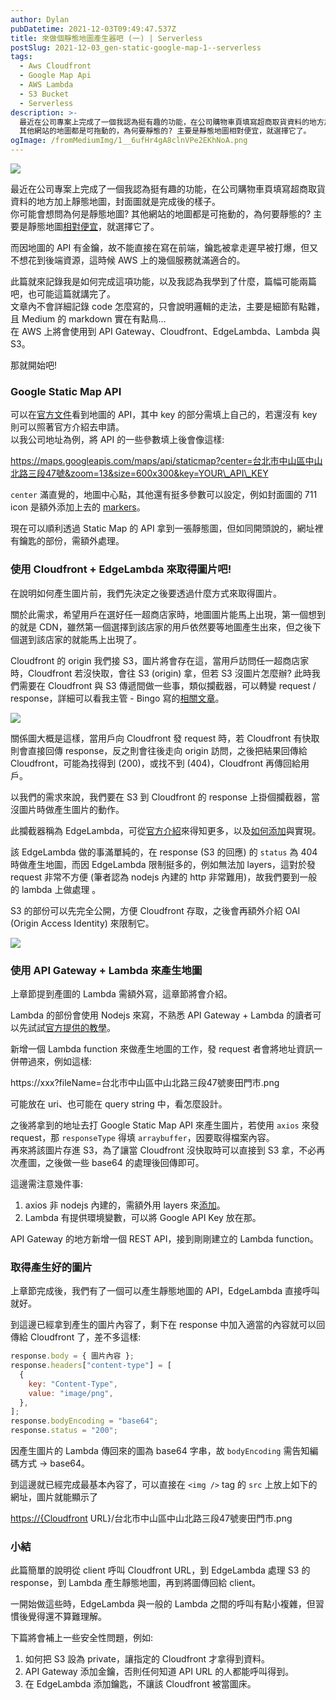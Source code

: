 ```yaml
---
author: Dylan
pubDatetime: 2021-12-03T09:49:47.537Z
title: 來做個靜態地圖產生器吧 (一) | Serverless
postSlug: 2021-12-03_gen-static-google-map-1--serverless
tags:
  - Aws Cloudfront
  - Google Map Api
  - AWS Lambda
  - S3 Bucket
  - Serverless
description: >-
  最近在公司專案上完成了一個我認為挺有趣的功能，在公司購物車頁填寫超商取貨資料的地方加上靜態地圖，封面圖就是完成後的樣子。你可能會想問為何是靜態地圖?
  其他網站的地圖都是可拖動的，為何要靜態的? 主要是靜態地圖相對便宜，就選擇它了。
ogImage: /fromMediumImg/1__6ufHr4gA8clnVPe2EKhNoA.png
---
```


![](/fromMediumImg/1__6ufHr4gA8clnVPe2EKhNoA.png)

最近在公司專案上完成了一個我認為挺有趣的功能，在公司購物車頁填寫超商取貨資料的地方加上靜態地圖，封面圖就是完成後的樣子。  
你可能會想問為何是靜態地圖? 其他網站的地圖都是可拖動的，為何要靜態的? 主要是靜態地圖[相對便宜](https://mapsplatform.google.com/pricing/)，就選擇它了。

而因地圖的 API 有金鑰，故不能直接在寫在前端，鑰匙被拿走遲早被打爆，但又不想花到後端資源，這時候 AWS 上的幾個服務就滿適合的。

此篇就來記錄我是如何完成這項功能，以及我認為我學到了什麼，篇幅可能兩篇吧，也可能這篇就講完了。  
文章內不會詳細記錄 code 怎麼寫的，只會說明邏輯的走法，主要是細節有點雜，且 Medium 的 markdown 實在有點鳥…  
在 AWS 上將會使用到 API Gateway、Cloudfront、EdgeLambda、Lambda 與 S3。

那就開始吧!

### Google Static Map API

可以在[官方文件](https://developers.google.com/maps/documentation/maps-static/overview)看到地圖的 API，其中 key 的部分需填上自己的，若還沒有 key 則可以照著官方介紹去申請。  
以我公司地址為例，將 API 的一些參數填上後會像這樣:

https://maps.googleapis.com/maps/api/staticmap?center=台北市中山區中山北路三段47號&zoom=13&size=600x300&key=YOUR\_API\_KEY

`center` 滿直覺的，地圖中心點，其他還有挺多參數可以設定，例如封面圖的 711 icon 是額外添加上去的 [markers](https://developers.google.com/maps/documentation/maps-static/start#Markers)。

現在可以順利透過 Static Map 的 API 拿到一張靜態圖，但如同開頭說的，網址裡有鑰匙的部份，需額外處理。

### 使用 Cloudfront + EdgeLambda 來取得圖片吧!

在說明如何產生圖片前，我們先決定之後要透過什麼方式來取得圖片。

關於此需求，希望用戶在選好任一超商店家時，地圖圖片能馬上出現，第一個想到的就是 CDN，雖然第一個選擇到該店家的用戶依然要等地圖產生出來，但之後下個選到該店家的就能馬上出現了。

Cloudfront 的 origin 我們接 S3，圖片將會存在這，當用戶訪問任一超商店家時，Cloudfront 若沒快取，會往 S3 (origin) 拿，但若 S3 沒圖片怎麼辦? 此時我們需要在 Cloudfront 與 S3 傳遞間做一些事，類似攔截器，可以轉變 request / response，詳細可以看我主管 - Bingo 寫的[相關文章](https://medium.com/verybuy-dev/prerender-in-the-cloud-683ce4b927f2)。

![](/fromMediumImg/1__2fXYwlWNsH9trjNPdXa4rw.png)

關係圖大概是這樣，當用戶向 Cloudfront 發 request 時，若 Cloudfront 有快取則會直接回傳 response，反之則會往後走向 origin 訪問，之後把結果回傳給 Cloudfront，可能為找得到 (200)，或找不到 (404)，Cloudfront 再傳回給用戶。

以我們的需求來說，我們要在 S3 到 Cloudfront 的 response 上掛個攔截器，當沒圖片時做產生圖片的動作。

此攔截器稱為 EdgeLambda，可從[官方介紹](https://docs.aws.amazon.com/zh_tw/lambda/latest/dg/lambda-edge.html)來得知更多，以及[如何添加](https://docs.aws.amazon.com/AmazonCloudFront/latest/DeveloperGuide/lambda-edge-how-it-works.html)與實現。

該 EdgeLambda 做的事滿單純的，在 response (S3 的回應) 的 `status` 為 404 時做產生地圖，而因 EdgeLambda 限制挺多的，例如無法加 layers，這對於發 request 非常不方便 (筆者認為 nodejs 內建的 http 非常難用)，故我們要到一般的 lambda 上做處理 。

S3 的部份可以先完全公開，方便 Cloudfront 存取，之後會再額外介紹 OAI (Origin Access Identity) 來限制它。

![](/fromMediumImg/1__ge5P4gB__fCSXwpnCpQQGig.png)

### 使用 API Gateway + Lambda 來產生地圖

上章節提到產圖的 Lambda 需額外寫，這章節將會介紹。

Lambda 的部份會使用 Nodejs 來寫，不熟悉 API Gateway + Lambda 的讀者可以先試試[官方提供的教學](https://docs.aws.amazon.com/zh_tw/apigateway/latest/developerguide/api-gateway-create-api-as-simple-proxy-for-lambda.html)。

新增一個 Lambda function 來做產生地圖的工作，發 request 者會將地址資訊一併帶過來，例如這樣:

https://xxx?fileName=台北市中山區中山北路三段47號麥田門市.png

可能放在 uri、也可能在 query string 中，看怎麼設計。

之後將拿到的地址去打 Google Static Map API 來產生圖片，若使用 `axios` 來發 request，那 `responseType` 得填 `arraybuffer`，因要取得檔案內容。  
再來將該圖片存進 S3，為了讓當 Cloudfront 沒快取時可以直接到 S3 拿，不必再次產圖，之後做一些 base64 的處理後回傳即可。

這邊需注意幾件事:

1.  axios 非 nodejs 內建的，需額外用 layers 來[添加](https://stackoverflow.com/questions/48356841/how-can-i-use-axios-in-lambda/68608384#68608384)。
2.  Lambda 有提供環境變數，可以將 Google API Key 放在那。

API Gateway 的地方新增一個 REST API，接到剛剛建立的 Lambda function。

### 取得產生好的圖片

上章節完成後，我們有了一個可以產生靜態地圖的 API，EdgeLambda 直接呼叫就好。

到這邊已經拿到產生的圖片內容了，剩下在 response 中加入適當的內容就可以回傳給 Cloudfront 了，差不多這樣:

```javascript
response.body = { 圖片內容 };
response.headers["content-type"] = [
  {
    key: "Content-Type",
    value: "image/png",
  },
];
response.bodyEncoding = "base64";
response.status = "200";
```

因產生圖片的 Lambda 傳回來的圖為 base64 字串，故 `bodyEncoding` 需告知編碼方式 -> base64。

到這邊就已經完成最基本內容了，可以直接在 `<img />` tag 的 `src` 上放上如下的網址，圖片就能顯示了

[https://{Cloudfront](https://%7Bcloudfront) URL}/台北市中山區中山北路三段47號麥田門市.png

### 小結

此篇簡單的說明從 client 呼叫 Cloudfront URL，到 EdgeLambda 處理 S3 的 response，到 Lambda 產生靜態地圖，再到將圖傳回給 client。

一開始做這些時，EdgeLambda 與一般的 Lambda 之間的呼叫有點小複雜，但習慣後覺得還不算難理解。

下篇將會補上一些安全性問題，例如:

1.  如何把 S3 設為 private，讓指定的 Cloudfront 才拿得到資料。
2.  API Gateway 添加金鑰，否則任何知道 API URL 的人都能呼叫得到。
3.  在 EdgeLambda 添加鑰匙，不讓該 Cloudfront 被當圖床。

